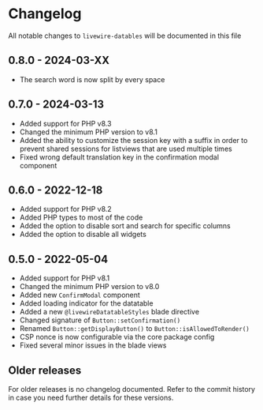 # Changelog

All notable changes to `livewire-datables` will be documented in this file

## 0.8.0 - 2024-03-XX

- The search word is now split by every space

## 0.7.0 - 2024-03-13

- Added support for PHP v8.3
- Changed the minimum PHP version to v8.1
- Added the ability to customize the session key with a suffix in order to prevent shared sessions for listviews that are used multiple times
- Fixed wrong default translation key in the confirmation modal component

## 0.6.0 - 2022-12-18

- Added support for PHP v8.2
- Added PHP types to most of the code
- Added the option to disable sort and search for specific columns
- Added the option to disable all widgets

## 0.5.0 - 2022-05-04

- Added support for PHP v8.1
- Changed the minimum PHP version to v8.0
- Added new ``ConfirmModal`` component
- Added loading indicator for the datatable
- Added a new ``@livewireDatatableStyles`` blade directive
- Changed signature of ``Button::setConfirmation()``
- Renamed ``Button::getDisplayButton()`` to ``Button::isAllowedToRender()``
- CSP nonce is now configurable via the core package config
- Fixed several minor issues in the blade views

## Older releases
For older releases is no changelog documented. Refer to the commit history in case you need further details for these versions.
